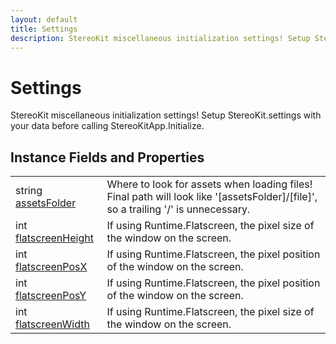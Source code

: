 ```yaml
---
layout: default
title: Settings
description: StereoKit miscellaneous initialization settings! Setup StereoKit.settings with your data before calling StereoKitApp.Initialize.
---
```

# Settings

StereoKit miscellaneous initialization settings! Setup StereoKit.settings with
your data before calling StereoKitApp.Initialize.


## Instance Fields and Properties

|  |  |
|--|--|
|string [assetsFolder]({{site.url}}/Pages/Reference/Settings/assetsFolder.html)|Where to look for assets when loading files! Final path will look like '[assetsFolder]/[file]', so a trailing '/' is unnecessary.|
|int [flatscreenHeight]({{site.url}}/Pages/Reference/Settings/flatscreenHeight.html)|If using Runtime.Flatscreen, the pixel size of the window on the screen.|
|int [flatscreenPosX]({{site.url}}/Pages/Reference/Settings/flatscreenPosX.html)|If using Runtime.Flatscreen, the pixel position of the window on the screen.|
|int [flatscreenPosY]({{site.url}}/Pages/Reference/Settings/flatscreenPosY.html)|If using Runtime.Flatscreen, the pixel position of the window on the screen.|
|int [flatscreenWidth]({{site.url}}/Pages/Reference/Settings/flatscreenWidth.html)|If using Runtime.Flatscreen, the pixel size of the window on the screen.|




